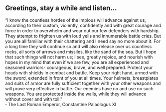 ## Greetings, stay a while and listen...

<!--
**KibX/KibX** is a ✨ _special_ ✨ repository because its `README.md` (this file) appears on your GitHub profile.

Here are some ideas to get you started:

- 🔭 I’m currently working on ...
- 🌱 I’m currently learning ...
- 👯 I’m looking to collaborate on ...
- 🤔 I’m looking for help with ...
- 💬 Ask me about ...
- 📫 How to reach me: ...
- 😄 Pronouns: ...
- ⚡ Fun fact: ...
-->

“I know the countless hordes of the impious will advance against us, according to their custom, violently, confidently and with great courage and force in order to overwhelm and wear out our few defenders with hardship. They attempt to frighten us with loud yells and innumerable battle cries. But you are all familiar with their chattering and I need say no more about it. For a long time they will continue so and will also release over us countless rocks, all sorts of arrows and missiles, like the sand of the sea. But I hope that such things will not harm us; I see, greatly rejoice, and nourish with hopes in my mind that even if we are few, you are all experienced and seasoned warriors- courageous, brave, and well prepared. Protect your heads with shields in combat and battle. Keep your right hand, armed with the sword, extended in front of you at all times. Your helmets, breastplates and suits of armor are fully sufficient together with your other weapons and will prove very effective in battle. Our enemies have no and use no such weapons. You are protected inside the walls, while they will advance without cover and with toil." <br>
<span>&#8208;</span> The Last Roman Emperor, Constantine Palaologus XI
